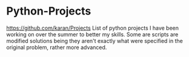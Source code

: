 # Python-Projects
https://github.com/karan/Projects
List of python projects I have been working on over the summer to better my skills. Some are scripts are modified solutions being they aren't exactly what were specified in the original problem, rather more advanced.
